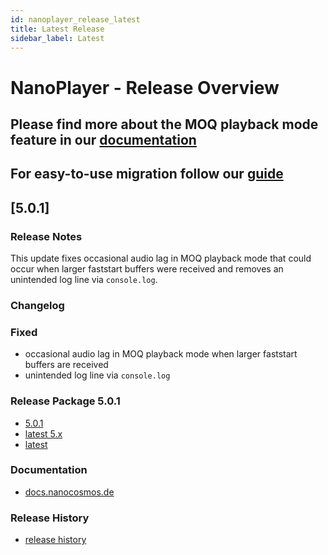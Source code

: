 ```yaml
---
id: nanoplayer_release_latest
title: Latest Release
sidebar_label: Latest
---
```


# **NanoPlayer - Release Overview**

## Please find more about the **MOQ playback mode** feature in our [documentation](https://docs.nanocosmos.de/docs/nanoplayer/nanoplayer_feature_moq/)

## For easy-to-use migration follow our [guide](https://docs.nanocosmos.de/docs/nanoplayer/nanoplayer_v5_migration_guide)

## **[5.0.1]**

### **Release Notes**

This update fixes occasional audio lag in MOQ playback mode that could occur when larger faststart buffers were received and removes an unintended log line via `console.log`.

### **Changelog**

### Fixed

- occasional audio lag in MOQ playback mode when larger faststart buffers are received
- unintended log line via `console.log`

### **Release Package 5.0.1**

- [5.0.1](https://files.nanocosmos.de/index.php/s/MNXF8DJQpYYXb9p)
- [latest 5.x](https://files.nanocosmos.de/index.php/s/y4e2axW7s8qEtJb)
- [latest](https://files.nanocosmos.de/index.php/s/2tpCzgRjNEZDzeP)

### **Documentation**

- [docs.nanocosmos.de](https://docs.nanocosmos.de/docs/nanoplayer/nanoplayer_api/)

### **Release History**

- [release history](https://docs.nanocosmos.de/docs/nanoplayer/nanoplayer_release_history)
